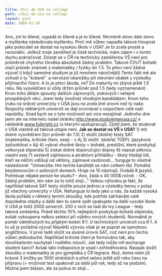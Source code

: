 ```yaml
---
title: Chci do USA na college 
path: /chci-do-usa-na-colleg/
layout: post
date: 2009-01-30
---
```


Ano, zní to šílené, vypadá to šíleně a je to šílené. Nicméně slovo dalo slovo a myšlenka následovala myšlenku. Proč mě vůbec napadla taková hloupost jako pokoušet se dostat na vysokou školu v USA? Je to zcela prosté a racionální. Jelikož moje zaměření je čistě technické, mám zájem i v tomto duchu pokračovat. Dostat se v ČR na technicky zaměřenou VŠ není pro průměrně chytrého člověka absolutně žádný problém. Takové ČVUT bohatě stačí průměr známek z matematiky / fyziky do 1.5. To přeci neni žádná výzva! (i když samotné studium je již mnohem náročnější) Tento fakt mě ale ochudí o ty "krásné"  a nervózní okamžiky při otevírání obálek s výsledky přijímacího řízení. A to je přeci škoda, ne? Do maturity mi zbývá ještě 1,5 roku. Na vysvědčení si vždy držím průměr pod 1.5 (tedy vyznamenání) . Krom toho dělám spousty dalších zájmových, ziskových i veřejně prospěšných věcí. Jsem tedy (možná) vhodným kandidátem. Krom toho (ruku na srdce) univerzity v USA jsou na zcela jiné úrovni než ty naše. Rozpočty některých univerzit se dají srovnávat s rozpočtem celé naší republiky. Snad bych se o tyto možnosti ani více nezajímal. Jednoho dne jsem ale na internetu našel stránku http://www.studujemevusa.cz/ a následně www.fulbright.cz (s kterými spolupracuji). Zjistil jsem, že studovat v USA vlastně až taková utopie není. **Jak se dostat na VŠ v USA?** 1) mít dobré vysvědčení (tzn průměr do 1.5) 2) složit (dobře) testy SAT (matematika, kritické čtení, esej) - v Aj 3) složit  (dobře) TOEFL (jazyková způsobilost v Aj) 4) vybrat vhodné školy = bohaté, prestižní, které poskytují velkorysá stipendia 5) získat dobré doporučující dopisy 6) napsat pěknou vlastní esej 7) sestavit zajímavou a atraktivní přihlášku - školy hledají lidi, kteří se něčím odlišují od většiny, zajímavé osobnosti... funguje to vlastně následovně: "Univerzita: Hm tenhle kandidát se nám celkem líbí. Pomáhá bezdomovcům v azilových domech. Hraje na 10 nástrojů. Ovládá 8 jazyků. Potřebuje nějaké peníze ke studiu? - Ano, žádá o 40 000$ ročně. - OK, žádný problém, ten nám za to totiž stojí..." Velkou výhodou je fakt, že například takové SAT testy složíte pouze jednou a výsledky berou v potaz již všechny univerzity v USA. Nefunguje to tedy jako u nás, že každá vysoká škola pořádá v některý termín zkoušky, kde potrhle zatrháváte celé dopoledne otázky a další den to samé opět opakujete na další vysoké škole. V USA je totiž 2000 univerzit. 200 z nich se řadí do Ivy League - tedy taková smetánka. Právě těchto 10% nejlepších poskytuje bohatá stipendia, avšak vykoupena velkou selekcí při výběru nových studentů. Normálně je poměr odmítnutých ku přijatým kolem 9:1. U technických univerzit cca 6:1. A to už je pořádná výzva! Největší výzvou však je se poprat se samotnou angličtinou. V prvé řadě složit na slušné úrovni SAT, což není pro čecha vůbec jednoduché. Například kritické čtení je formováno tak, aby slovíčkařením nachytali i rodilého mluvčí. Jak tedy může mít exchange student šanci? Avšak tato indispozice je snad i zohledňována. Naopak složit zkoušku z matematiky je pro gympláka z ČR legrace. Nuž, doma mám již krásné 3 knížky po 1000 stránkách a před sebou ještě půl roku času na přípravu (+ možnost test opakovat za další půl rok, tedy až na podzim). Možná jsem blázen, ale za pokus to stojí...
